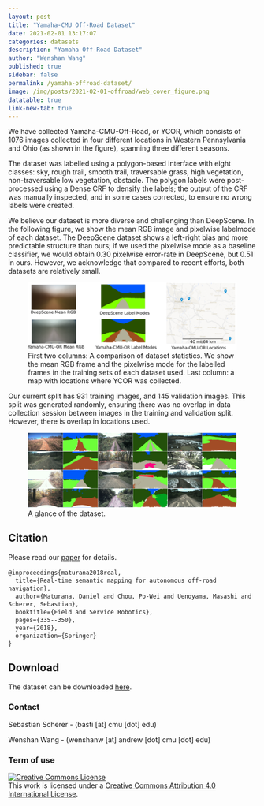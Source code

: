 ```yaml
---
layout: post
title: "Yamaha-CMU Off-Road Dataset"
date: 2021-02-01 13:17:07
categories: datasets
description: "Yamaha Off-Road Dataset"
author: "Wenshan Wang"
published: true
sidebar: false
permalink: /yamaha-offroad-dataset/
image: /img/posts/2021-02-01-offroad/web_cover_figure.png
datatable: true
link-new-tab: true
---
```


We have collected Yamaha-CMU-Off-Road, or YCOR, which consists of 1076 images collected in four different locations in Western Pennsylvania and Ohio (as shown in the figure), spanning three different seasons. 

The dataset was labelled using a polygon-based interface with eight classes: sky, rough trail, smooth trail, traversable grass, high vegetation, non-traversable low vegetation, obstacle. 
The polygon labels were post-processed using a Dense CRF to densify the labels; the output of the CRF was manually inspected, and in some cases corrected, to ensure no wrong labels were created.

We believe our dataset is more diverse and challenging than DeepScene. In the following figure, we show the mean RGB image and pixelwise labelmode of each dataset. The DeepScene dataset shows a left-right bias and more predictable structure than ours; if we used the pixelwise mode as a baseline classifier, we would obtain 0.30 pixelwise error-rate in DeepScene, but 0.51 in ours. However, we acknowledge that compared to recent efforts, both datasets are relatively small.

<figure>
 <img src="/img/posts/2021-02-01-offroad/dataset_features.png" alt="Data and segmentation labels" />
 <figcaption>
 First two columns: A comparison of dataset statistics. We show the mean RGB frame and the pixelwise mode for the labelled frames in the training sets of each dataset used. Last column: a map with locations where YCOR was collected.
 </figcaption>
</figure>


Our current split has 931 training images, and 145 validation images. This split was generated randomly, ensuring there was no overlap in data collection session between images in the training and validation split. However, there is overlap in locations used. 

<figure>
 <img src="/img/posts/2021-02-01-offroad/dataglance.png" alt="Data and segmentation labels" />
 <figcaption>
 A glance of the dataset.
 </figcaption>
</figure>

## Citation ## 

Please read our [paper](https://www.ri.cmu.edu/wp-content/uploads/2017/11/semantic-mapping-offroad-nav-compressed.pdf) for details. 

```
@inproceedings{maturana2018real,
  title={Real-time semantic mapping for autonomous off-road navigation},
  author={Maturana, Daniel and Chou, Po-Wei and Uenoyama, Masashi and Scherer, Sebastian},
  booktitle={Field and Service Robotics},
  pages={335--350},
  year={2018},
  organization={Springer}
}
```

## Download

The dataset can be downloaded [here](https://cmu.box.com/s/3fngoljhcwhqf2z5cbepufh331qtesxt).   

### Contact

Sebastian Scherer - (basti [at] cmu [dot] edu)

Wenshan Wang - (wenshanw [at] andrew [dot] cmu [dot] edu) 

### Term of use

<a rel="license" href="http://creativecommons.org/licenses/by/4.0/"><img alt="Creative Commons License" style="border-width:0" src="https://i.creativecommons.org/l/by/4.0/80x15.png" /></a><br />This work is licensed under a <a rel="license" href="http://creativecommons.org/licenses/by/4.0/">Creative Commons Attribution 4.0 International License</a>.